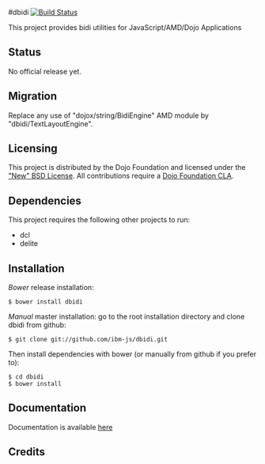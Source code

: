 #dbidi [![Build Status](https://travis-ci.org/ibm-js/dbidi.png?branch=master)](https://travis-ci.org/ibm-js/dbidi)

This project provides bidi utilities for JavaScript/AMD/Dojo Applications

## Status

No official release yet.

## Migration

Replace any use of "dojox/string/BidiEngine" AMD module by "dbidi/TextLayoutEngine".

## Licensing

This project is distributed by the Dojo Foundation and licensed under the ["New" BSD License](https://github.com/dojo/dojo/blob/master/LICENSE#L13-L41).
All contributions require a [Dojo Foundation CLA](http://dojofoundation.org/about/claForm).

## Dependencies

This project requires the following other projects to run:
 * dcl
 * delite
 
## Installation

_Bower_ release installation:

    $ bower install dbidi

_Manual_ master installation: go to the root installation directory and clone dbidi from github:

    $ git clone git://github.com/ibm-js/dbidi.git

Then install dependencies with bower (or manually from github if you prefer to):

	$ cd dbidi
	$ bower install
	
## Documentation

Documentation is available [here](./docs/index)

## Credits


